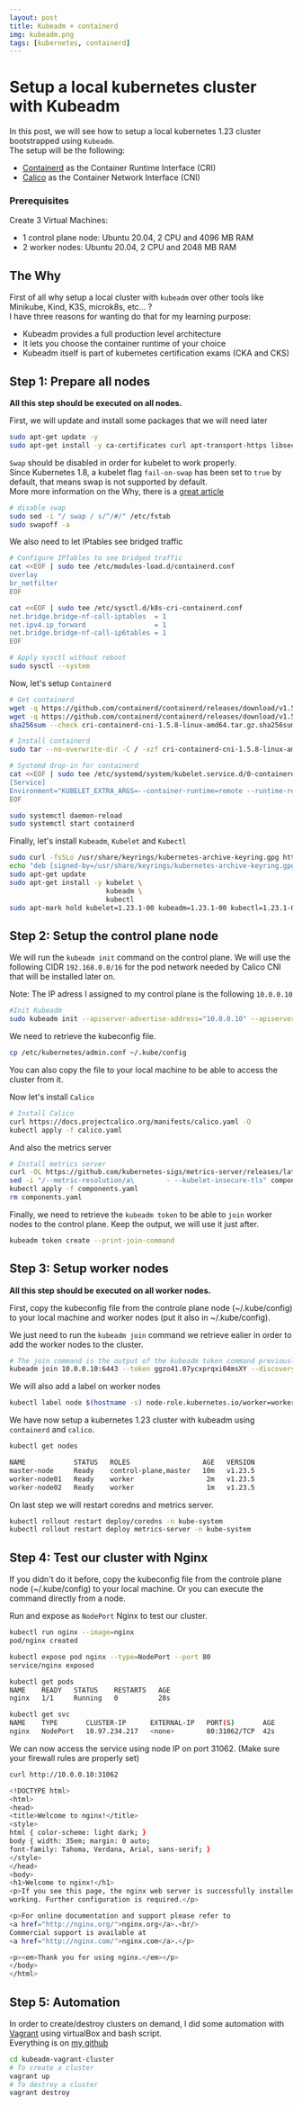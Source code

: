 ```yaml
---
layout: post
title: Kubeadm + containerd
img: kubeadm.png
tags: [kubernetes, containerd]
---
```


# __Setup a local kubernetes cluster with Kubeadm__

In this post, we will see how to setup a local kubernetes 1.23 cluster bootstrapped using `Kubeadm`.  
The setup will be the following:
- [Containerd](https://github.com/containerd/containerd) as the Container Runtime Interface (CRI)
- [Calico](https://projectcalico.docs.tigera.io/about/about-calico) as the Container Network Interface (CNI)

### __Prerequisites__

Create 3 Virtual Machines:
- 1 control plane node: Ubuntu 20.04, 2 CPU and 4096 MB RAM
- 2 worker nodes: Ubuntu 20.04, 2 CPU and 2048 MB RAM

## __The Why__

First of all why setup a local cluster with `kubeadm` over other tools like Minikube, Kind, K3S, microk8s, etc... ?  
I have three reasons for wanting do that for my learning purpose:
- Kubeadm provides a full production level architecture
- It lets you choose the container runtime of your choice
- Kubeadm itself is part of kubernetes certification exams (CKA and CKS)

## __Step 1: Prepare all nodes__

__All this step should be executed on all nodes.__

First, we will update and install some packages that we will need later
```sh
sudo apt-get update -y
sudo apt-get install -y ca-certificates curl apt-transport-https libseccomp2
```

`Swap` should be disabled in order for kubelet to work properly.  
Since Kubernetes 1.8, a kubelet flag `fail-on-swap` has been set to `true` by default, that means swap is not supported by default.  
More more information on the Why, there is a [great article](https://leizhilong.github.io/post/why-swap-should-be-disabled-on-kubernetes/)

```sh
# disable swap
sudo sed -i "/ swap / s/^/#/" /etc/fstab
sudo swapoff -a
```

We also need to let IPtables see bridged traffic
```sh
# Configure IPTables to see bridged traffic
cat <<EOF | sudo tee /etc/modules-load.d/containerd.conf
overlay
br_netfilter
EOF

cat <<EOF | sudo tee /etc/sysctl.d/k8s-cri-containerd.conf
net.bridge.bridge-nf-call-iptables  = 1
net.ipv4.ip_forward                 = 1
net.bridge.bridge-nf-call-ip6tables = 1
EOF

# Apply sysctl without reboot
sudo sysctl --system
```

Now, let's setup `Containerd`

```sh
# Get containerd
wget -q https://github.com/containerd/containerd/releases/download/v1.5.8/cri-containerd-cni-1.5.8-linux-amd64.tar.gz
wget -q https://github.com/containerd/containerd/releases/download/v1.5.8/cri-containerd-cni-1.5.8-linux-amd64.tar.gz.sha256sum
sha256sum --check cri-containerd-cni-1.5.8-linux-amd64.tar.gz.sha256sum

# Install containerd
sudo tar --no-overwrite-dir -C / -xzf cri-containerd-cni-1.5.8-linux-amd64.tar.gz

# Systemd drop-in for containerd
cat <<EOF | sudo tee /etc/systemd/system/kubelet.service.d/0-containerd.conf
[Service]
Environment="KUBELET_EXTRA_ARGS=--container-runtime=remote --runtime-request-timeout=15m --container-runtime-endpoint=unix:///run/containerd/containerd.sock"
EOF

sudo systemctl daemon-reload
sudo systemctl start containerd
```

Finally, let's install `Kubeadm`, `Kubelet` and `Kubectl`
```sh
sudo curl -fsSLo /usr/share/keyrings/kubernetes-archive-keyring.gpg https://packages.cloud.google.com/apt/doc/apt-key.gpg
echo "deb [signed-by=/usr/share/keyrings/kubernetes-archive-keyring.gpg] https://apt.kubernetes.io/ kubernetes-xenial main" | sudo tee /etc/apt/sources.list.d/kubernetes.list
sudo apt-get update
sudo apt-get install -y kubelet \
                        kubeadm \
                        kubectl
sudo apt-mark hold kubelet=1.23.1-00 kubeadm=1.23.1-00 kubectl=1.23.1-00
```

## __Step 2: Setup the control plane node__

We will run the `kubeadm init` command on the control plane. We will use the following CIDR `192.168.0.0/16` for the pod network needed by Calico CNI that will be installed later on.

Note: The IP adress I assigned to my control plane is the following `10.0.0.10`

```sh
#Init Kubeadm
sudo kubeadm init --apiserver-advertise-address="10.0.0.10" --apiserver-cert-extra-sans="10.0.0.10" --pod-network-cidr="192.168.0.0/16" --node-name=$(hostname -s)
```

We need to retrieve the kubeconfig file.  
```sh
cp /etc/kubernetes/admin.conf ~/.kube/config
```
You can also copy the file to your local machine to be able to access the cluster from it.

Now let's install `Calico`
```sh
# Install Calico
curl https://docs.projectcalico.org/manifests/calico.yaml -O
kubectl apply -f calico.yaml
```

And also the metrics server
```sh
# Install metrics server
curl -OL https://github.com/kubernetes-sigs/metrics-server/releases/latest/download/components.yaml
sed -i "/--metric-resolution/a\        - --kubelet-insecure-tls" components.yaml
kubectl apply -f components.yaml
rm components.yaml
```

Finally, we need to retrieve the `kubeadm token` to be able to `join` worker nodes to the control plane. Keep the output, we will use it just after.
```sh
kubeadm token create --print-join-command
```

## __Step 3: Setup worker nodes__

__All this step should be executed on all worker nodes.__

First, copy the kubeconfig file from the controle plane node (~/.kube/config) to your local machine and worker nodes (put it also in ~/.kube/config).

We just need to run the `kubeadm join` command we retrieve ealier in order to add the worker nodes to the cluster.

```sh
# The join command is the output of the kubeadm token command previously executed
kubeadm join 10.0.0.10:6443 --token ggzo41.07ycxprqxi04msXY --discovery-token-ca-cert-hash sha256:b2b4fe7994327c32edb226ec843396391fb3674ab8970f558873fc34b2ed669b
```

We will also add a label on worker nodes
```sh
kubectl label node $(hostname -s) node-role.kubernetes.io/worker=worker-node
```

We have now setup a kubernetes 1.23 cluster with kubeadm using `containerd` and `calico`.
```sh
kubectl get nodes

NAME            STATUS   ROLES                  AGE   VERSION
master-node     Ready    control-plane,master   10m   v1.23.5
worker-node01   Ready    worker                  2m   v1.23.5
worker-node02   Ready    worker                  1m   v1.23.5
``` 
On last step we will restart coredns and metrics server.
```sh
kubectl rollout restart deploy/coredns -n kube-system
kubectl rollout restart deploy metrics-server -n kube-system
```

## __Step 4: Test our cluster with Nginx__

If you didn't do it before, copy the kubeconfig file from the controle plane node (~/.kube/config) to your local machine. Or you can execute the command directly from a node.

Run and expose as `NodePort` Nginx to test our cluster.
```sh
kubectl run nginx --image=nginx
pod/nginx created

kubectl expose pod nginx --type=NodePort --port 80
service/nginx exposed

kubectl get pods
NAME    READY   STATUS    RESTARTS   AGE
nginx   1/1     Running   0          28s

kubectl get svc
NAME    TYPE       CLUSTER-IP      EXTERNAL-IP   PORT(S)       AGE
nginx   NodePort   10.97.234.217   <none>        80:31062/TCP  42s
```

We can now access the service using node IP on port 31062. (Make sure your firewall rules are properly set)

```sh
curl http://10.0.0.10:31062

<!DOCTYPE html>
<html>
<head>
<title>Welcome to nginx!</title>
<style>
html { color-scheme: light dark; }
body { width: 35em; margin: 0 auto;
font-family: Tahoma, Verdana, Arial, sans-serif; }
</style>
</head>
<body>
<h1>Welcome to nginx!</h1>
<p>If you see this page, the nginx web server is successfully installed and
working. Further configuration is required.</p>

<p>For online documentation and support please refer to
<a href="http://nginx.org/">nginx.org</a>.<br/>
Commercial support is available at
<a href="http://nginx.com/">nginx.com</a>.</p>

<p><em>Thank you for using nginx.</em></p>
</body>
</html>
```

## __Step 5: Automation__

In order to create/destroy clusters on demand, I did some automation with [Vagrant](https://www.vagrantup.com/downloads) using virtualBox and bash script.  
Everything is on [my github](https://github.com/ludovicalarcon/kubeadm-vagrant-cluster)
```sh
cd kubeadm-vagrant-cluster
# To create a cluster
vagrant up
# To destroy a cluster
vagrant destroy
```